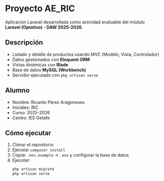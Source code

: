#  Proyecto AE_RIC

Aplicación Laravel desarrollada como actividad evaluable del módulo **Laravel (Optativo) - DAW 2025-2026**.

## Descripción
- Listado y detalle de productos usando MVC (Modelo, Vista, Controlador)
- Datos gestionados con **Eloquent ORM**
- Vistas dinámicas con **Blade**
- Base de datos **MySQL (Workbench)**
- Servidor ejecutado con `php artisan serve`

## Alumno
- Nombre: Ricardo Pérez Aragoneses
- Iniciales: RIC
- Curso: 2025-2026
- Centro: IES Getafe

## Cómo ejecutar
1. Clonar el repositorio
2. Ejecutar `composer install`
3. Copiar `.env.example` → `.env` y configurar la base de datos
4. Ejecutar:
   ```bash
   php artisan migrate
   php artisan serve
